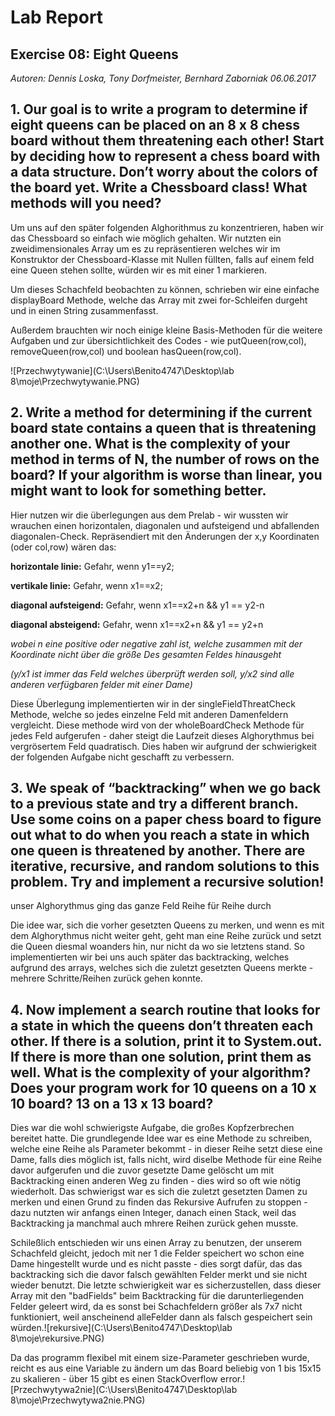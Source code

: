 # Lab Report
## Exercise 08: Eight Queens

_Autoren: Dennis Loska, Tony Dorfmeister, Bernhard Zaborniak 06.06.2017_

## 1. Our goal is to write a program to determine if eight queens can be placed on an 8 x 8 chess board without them threatening each other! Start by deciding how to represent a chess board with a data structure. Don’t worry about the colors of the board yet. Write a Chessboard class! What methods will you need?

Um uns auf den später folgenden Alghorithmus zu konzentrieren, haben wir das Chessboard so einfach wie möglich gehalten. Wir nutzten ein zweidimensionales Array um es zu repräsentieren  welches wir im Konstruktor der Chessboard-Klasse mit Nullen füllten, falls auf einem feld eine Queen stehen sollte, würden wir es mit einer 1 markieren.

Um dieses Schachfeld beobachten zu können, schrieben wir eine einfache displayBoard Methode, welche das Array mit zwei for-Schleifen durgeht und in einen String zusammenfasst.

Außerdem brauchten wir noch einige kleine Basis-Methoden für die weitere Aufgaben und zur übersichtlichkeit des Codes - wie putQueen(row,col), removeQueen(row,col) und boolean hasQueen(row,col).

![Przechwytywanie](C:\Users\Benito4747\Desktop\lab 8\moje\Przechwytywanie.PNG)

## 2. Write a method for determining if the current board state contains a queen that is threatening another one. What is the complexity of your method in terms of N, the number of rows on the board? If your algorithm is worse than linear, you might want to look for something better.

Hier nutzen wir die überlegungen aus dem Prelab - wir wussten wir wrauchen einen horizontalen, diagonalen und aufsteigend und abfallenden diagonalen-Check. Repräsendiert mit den Änderungen der x,y Koordinaten (oder col,row) wären das:

**horizontale linie:**   Gefahr, wenn   y1==y2;

**vertikale linie:**  Gefahr, wenn x1==x2;

**diagonal aufsteigend:**   Gefahr, wenn   x1==x2+n  &&  y1 == y2-n

**diagonal absteigend:**   Gefahr, wenn  x1==x2+n  &&  y1 == y2+n                                                                         

*wobei n eine positive oder negative zahl ist, welche zusammen mit der Koordinate nicht über die größe Des gesamten Feldes hinausgeht*

*(y/x1 ist immer das Feld welches überprüft werden soll, y/x2 sind alle anderen verfügbaren felder mit einer Dame)*



Diese Überlegung implementierten wir in der singleFieldThreatCheck Methode, welche so jedes einzelne Feld mit anderen Damenfeldern vergleicht. Diese methode wird von der wholeBoardCheck Methode für jedes Feld aufgerufen - daher steigt die Laufzeit dieses Alghorythmus bei vergrösertem Feld quadratisch. Dies haben wir aufgrund der schwierigkeit der folgenden Aufgabe nicht geschafft zu verbessern.

## 3. We speak of “backtracking” when we go back to a previous state and try a different branch. Use some coins on a paper chess board to figure out what to do when you reach a state in which one queen is threatened by another. There are iterative, recursive, and random solutions to this problem. Try and implement a recursive solution!

unser Alghorythmus ging das ganze Feld Reihe für Reihe durch

Die idee war, sich die vorher gesetzten Queens zu merken, und wenn es mit dem Alghorythmus nicht weiter geht, geht man eine Reihe zurück und setzt die Queen diesmal woanders hin, nur nicht da wo sie letztens stand. So implementierten wir bei uns auch später das backtracking, welches aufgrund des arrays, welches sich die zuletzt gesetzten Queens merkte - mehrere Schritte/Reihen zurück gehen konnte.

## 4. Now implement a search routine that looks for a state in which the queens don’t threaten each other. If there is a solution, print it to System.out. If there is more than one solution, print them as well. What is the complexity of your algorithm? Does your program work for 10 queens on a 10 x 10 board? 13 on a 13 x 13 board?

Dies war die wohl schwierigste Aufgabe, die großes Kopfzerbrechen bereitet hatte. Die grundlegende Idee war es eine Methode zu schreiben, welche eine Reihe als Parameter bekommt - in dieser Reihe setzt diese eine Dame, falls dies möglich ist, falls nicht, wird diselbe Methode für eine Reihe davor aufgerufen und die zuvor gesetzte Dame gelöscht um mit Backtracking einen anderen Weg zu finden - dies wird so oft wie nötig wiederholt. Das schwierigst war es sich die zuletzt gesetzten Damen zu merken und einen Grund zu finden das Rekursive Aufrufen zu stoppen - dazu nutzten wir anfangs einen Integer, danach einen Stack, weil das Backtracking ja manchmal auch mhrere Reihen zurück gehen musste. 

Schileßlich entschieden wir uns einen Array zu benutzen, der unserem Schachfeld gleicht, jedoch mit ner 1 die Felder speichert wo schon eine Dame hingestellt wurde und es nicht passte - dies sorgt dafür, das das backtracking sich die davor falsch gewählten Felder merkt und sie nicht wieder benutzt. Die letzte schwierigkeit war es sicherzustellen, dass dieser Array mit den "badFields" beim Backtracking für die darunterliegenden Felder geleert wird, da es sonst bei Schachfeldern größer als 7x7 nicht funktioniert, weil anscheinend alleFelder dann als falsch gespeichert sein würden.![rekursive](C:\Users\Benito4747\Desktop\lab 8\moje\rekursive.PNG) 

Da das programm flexibel mit einem size-Parameter geschrieben wurde, reicht es aus eine Variable zu ändern um das Board beliebig von 1 bis 15x15 zu skalieren - über 15 gibt es einen StackOverflow error.![Przechwytywa2nie](C:\Users\Benito4747\Desktop\lab 8\moje\Przechwytywa2nie.PNG)